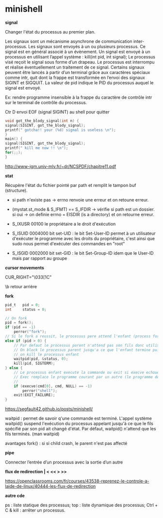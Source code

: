 # minishell

**signal**

Changer l'état du processus au premier plan.

Les signaux sont un mécanisme asynchrone de communication inter-processus.
Les signaux sont envoyés à un ou plusieurs processus. Ce signal est en général associé
à un évènement.
Un signal est envoyé à un processus en utilisant l’appel système : kill(int pid, int signal);
Le processus visé reçoit le signal sous forme d’un drapeau.
Le processus est interrompu et réalise éventuellement un traitement de ce signal.
Certains signaux peuvent être lancés à partir d’un terminal grâce aux caractères spéciaux
comme intr, quit dont la frappe est transformée en l’envoi des signaux SIGINT et SIGQUIT.
La valeur de pid indique le PID du processus auquel le signal est envoyé.

Ex: rendre programme insensible à la frappe du caractère de contrôle intr sur le
terminal de contrôle du processus.

Ctr D envoi EOF (signal SIGINT) au shell pour quitter

```c
void got_the_blody_signal(int n) {
signal(SIGINT, got_the_blody_signal);
printf(" gotcha!! your (%d) signal is useless \n");
}
main() {
signal(SIGINT, got_the_blody_signal);
printf(" kill me now !! \n");
for(;;);
}
```
http://www-igm.univ-mlv.fr/~dr/NCSPDF/chapitre11.pdf

**stat**

Récupère l'état du fichier pointé par path et remplit le tampon buf (structure).
- si path n'existe pas -> errno renvoie une erreur et on retoune erreur.
- (mystat.st_mode & S_IFMT) == S_IFDIR -> vérifie si path est un dossier.
si oui -> on definie errno = EISDIR (is a directory) et on retourne erreur.

- S_IXUSR	00100	le propriétaire a le droit d'exécution
- S_ISUID	0004000	bit set-UID : le bit Set-User-ID permet à un utilisateur d'exécuter le programme avec les droits du propriétaire, c'est ainsi que sudo nous permet d'exécuter des commandes en "root"
- S_ISGID	0002000	bit set-GID : le bit Set-Group-ID idem que le User-ID mais par rapport au groupe

**cursor movements**

CUR_RIGHT="\033[1C"

\b	retour arrière

**fork**

```c
pid_t	pid = 0;
int		status = 0;

// On fork
pid = fork();
if (pid == -1)
    perror("fork");
// Si le fork a reussit, le processus pere attend l'enfant (process fork)
else if (pid > 0) {
    // Par defaut le processus parent n'attend pas son fils donc utiliser wait
    // On block le processus parent jusqu'a ce que l'enfant termine puis
    // on kill le processus enfant
    waitpid(pid, &status, 0);
    kill(pid, SIGTERM);
} else {
    // Le processus enfant execute la commande ou exit si execve echoue
    // Exec remplace le programme courant par un autre (le programme de la cmd), d'où l'utilisation de fork()
    //
    if (execve(cmd[0], cmd, NULL) == -1)
        perror("shell");
    exit(EXIT_FAILURE);
}
```
https://segfault42.github.io/posts/minishell/

waitpid : permet de savoir q'une commande est terminé.
L'appel système waitpid() suspend l'exécution du processus appelant jusqu'à ce que le fils spécifié par son pid ait changé d'état. Par défaut, waitpid() n'attend que les fils terminés. (man waitpid)

avantages fork() : si si child crash, le parent n'est pas affecté

**pipe**

Connecter l’entrée d’un processus avec la sortie d’un autre

**flux de redirection | < << > >>**

https://openclassrooms.com/fr/courses/43538-reprenez-le-controle-a-laide-de-linux/40444-les-flux-de-redirection

**autre cde**

ps : liste statique des processus;
top : liste dynamique des processus;
Ctrl + C & kill : arrêter un processus.
